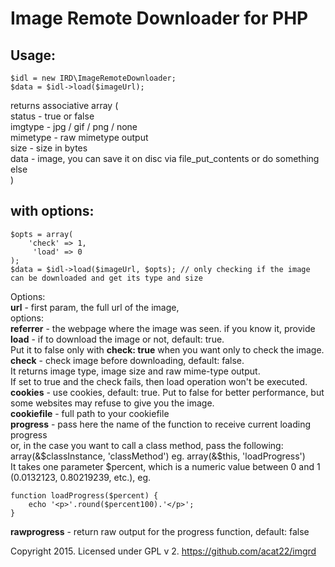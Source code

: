 Image Remote Downloader for PHP
===============================

Usage:
------
	$idl = new IRD\ImageRemoteDownloader;  
	$data = $idl->load($imageUrl);  

returns associative array (  
 status - true or false  
 imgtype - jpg / gif / png / none  
 mimetype - raw mimetype output  
 size - size in bytes  
 data - image, you can save it on disc via file_put_contents or do something else  
)  

with options:
-------------
	$opts = array(  
		'check' => 1,  
		 'load' => 0  
	);  
	$data = $idl->load($imageUrl, $opts); // only checking if the image can be downloaded and get its type and size  

Options:  
**url** - first param, the full url of the image,  
options:  
**referrer** - the webpage where the image was seen. if you know it, provide  
**load** - if to download the image or not, default: true.   
Put it to false only with **check: true** when you want only to check the image.  
**check** - check image before downloading, default: false.  
It returns image type, image size and raw mime-type output.  
If set to true and the check fails, then load operation won't be executed.  
**cookies** - use cookies, default: true. Put to false for better performance, but some websites may refuse to give you the image.  
**cookiefile** - full path to your cookiefile  
**progress** - pass here the name of the function to receive current loading progress   
or, in the case you want to call a class method, pass the following: array(&$classInstance, 'classMethod')  
eg. array(&$this, 'loadProgress')  
It takes one parameter $percent, which is a numeric value between 0 and 1 (0.0132123, 0.80219239, etc.), eg. 

	function loadProgress($percent) {
		echo '<p>'.round($percent100).'</p>';
	}  
	
**rawprogress** - return raw output for the progress function, default: false  

Copyright 2015. Licensed under GPL v 2.
https://github.com/acat22/imgrd
